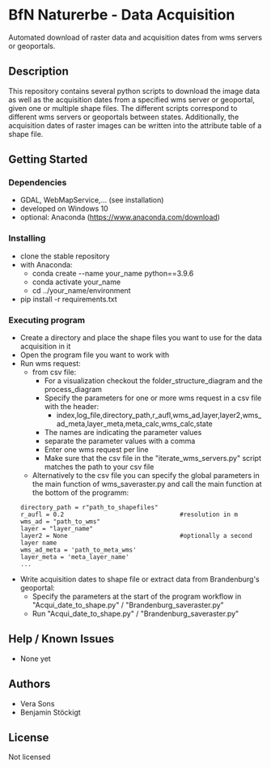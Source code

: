 # BfN Naturerbe - Data Acquisition

Automated download of raster data and acquisition dates from wms servers or geoportals.

## Description

This repository contains several python scripts to download the image data as well as the acquisition dates from a specified wms server or geoportal, given one or multiple shape files.
The different scripts correspond to different wms servers or geoportals between states. Additionally, the acquisition dates of raster images can be written into the attribute table of a shape file.

## Getting Started

### Dependencies

* GDAL, WebMapService,... (see installation)
* developed on Windows 10
* optional: Anaconda (https://www.anaconda.com/download)

### Installing

* clone the stable repository
* with Anaconda:
  * conda create --name your_name python==3.9.6
  * conda activate your_name
  * cd ../your_name/environment
* pip install -r requirements.txt

### Executing program

* Create a directory and place the shape files you want to use for the data acquisition in it
* Open the program file you want to work with
* Run wms request:
  * from csv file:
    * For a visualization checkout the folder_structure_diagram and the process_diagram
    * Specify the parameters for one or more wms request in a csv file with the header:
      * index,log_file,directory_path,r_aufl,wms_ad,layer,layer2,wms_ad_meta,layer_meta,meta_calc,wms_calc,state
    * The names are indicating the parameter values
    * separate the parameter values with a comma
    * Enter one wms request per line
    * Make sure that the csv file in the "iterate_wms_servers.py" script matches the path to your csv file
  * Alternatively to the csv file you can specify the global parameters in the main function of wms_saveraster.py and call the main function at the bottom of the programm:
  ```
  directory_path = r"path_to_shapefiles"
  r_aufl = 0.2                                #resolution in m
  wms_ad = "path_to_wms"  
  layer = "layer_name"                    
  layer2 = None                               #optionally a second layer name
  wms_ad_meta = 'path_to_meta_wms'
  layer_meta = 'meta_layer_name'
  ...
  ```
* Write acquisition dates to shape file or extract data from Brandenburg's geoportal:
  * Specify the parameters at the start of the program workflow in "Acqui_date_to_shape.py" / "Brandenburg_saveraster.py"
  * Run "Acqui_date_to_shape.py" / "Brandenburg_saveraster.py"

## Help / Known Issues

* None yet


## Authors

* Vera Sons
* Benjamin Stöckigt


## License

Not licensed
